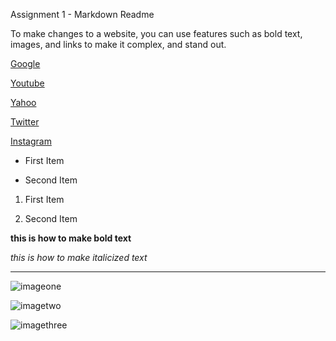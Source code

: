 Assignment 1 - Markdown Readme

To make changes to a website, you can use features such as bold text, images, and links to make it complex, and stand out.

[Google](http://www.google.com)

[Youtube](http://www.youtube.com)

[Yahoo](http://www.yahoo.com)

[Twitter](http://www.twitter.com)

[Instagram](http:www.instagram.com)

* First Item

* Second Item

1. First Item

2. Second Item

**this is how to make bold text**

*this is how to make italicized text*

__________________________

![imageone](map.jpg)

![imagetwo](passport.jpg)

![imagethree](plane.jpg)
